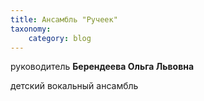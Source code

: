 ```yaml
---
title: Ансамбль "Ручеек"
taxonomy:
    category: blog
---
```


руководитель **Берендеева Ольга Львовна**

детский вокальный ансамбль
